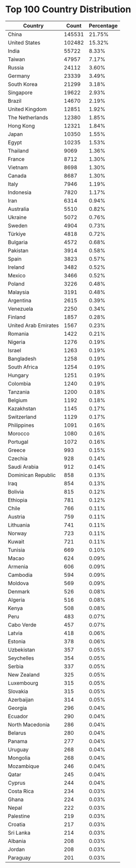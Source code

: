 # Top 100 Country Distribution
| Country | Count | Percentage |
|----|----|----|
| China | 145531 | 21.75% |
| United States | 102482 | 15.32% |
| India | 55722 | 8.33% |
| Taiwan | 47957 | 7.17% |
| Russia | 24112 | 3.60% |
| Germany | 23339 | 3.49% |
| South Korea | 21299 | 3.18% |
| Singapore | 19622 | 2.93% |
| Brazil | 14670 | 2.19% |
| United Kingdom | 12851 | 1.92% |
| The Netherlands | 12380 | 1.85% |
| Hong Kong | 12321 | 1.84% |
| Japan | 10350 | 1.55% |
| Egypt | 10235 | 1.53% |
| Thailand | 9069 | 1.36% |
| France | 8712 | 1.30% |
| Vietnam | 8698 | 1.30% |
| Canada | 8687 | 1.30% |
| Italy | 7946 | 1.19% |
| Indonesia | 7820 | 1.17% |
| Iran | 6314 | 0.94% |
| Australia | 5510 | 0.82% |
| Ukraine | 5072 | 0.76% |
| Sweden | 4904 | 0.73% |
| Türkiye | 4818 | 0.72% |
| Bulgaria | 4572 | 0.68% |
| Pakistan | 3914 | 0.58% |
| Spain | 3823 | 0.57% |
| Ireland | 3482 | 0.52% |
| Mexico | 3466 | 0.52% |
| Poland | 3226 | 0.48% |
| Malaysia | 3191 | 0.48% |
| Argentina | 2615 | 0.39% |
| Venezuela | 2250 | 0.34% |
| Finland | 1857 | 0.28% |
| United Arab Emirates | 1567 | 0.23% |
| Romania | 1422 | 0.21% |
| Nigeria | 1276 | 0.19% |
| Israel | 1263 | 0.19% |
| Bangladesh | 1258 | 0.19% |
| South Africa | 1254 | 0.19% |
| Hungary | 1251 | 0.19% |
| Colombia | 1240 | 0.19% |
| Tanzania | 1200 | 0.18% |
| Belgium | 1192 | 0.18% |
| Kazakhstan | 1145 | 0.17% |
| Switzerland | 1129 | 0.17% |
| Philippines | 1091 | 0.16% |
| Morocco | 1080 | 0.16% |
| Portugal | 1072 | 0.16% |
| Greece | 993 | 0.15% |
| Czechia | 928 | 0.14% |
| Saudi Arabia | 912 | 0.14% |
| Dominican Republic | 858 | 0.13% |
| Iraq | 854 | 0.13% |
| Bolivia | 815 | 0.12% |
| Ethiopia | 781 | 0.12% |
| Chile | 766 | 0.11% |
| Austria | 759 | 0.11% |
| Lithuania | 741 | 0.11% |
| Norway | 723 | 0.11% |
| Kuwait | 721 | 0.11% |
| Tunisia | 669 | 0.10% |
| Macao | 624 | 0.09% |
| Armenia | 606 | 0.09% |
| Cambodia | 594 | 0.09% |
| Moldova | 569 | 0.09% |
| Denmark | 526 | 0.08% |
| Algeria | 516 | 0.08% |
| Kenya | 508 | 0.08% |
| Peru | 483 | 0.07% |
| Cabo Verde | 457 | 0.07% |
| Latvia | 418 | 0.06% |
| Estonia | 378 | 0.06% |
| Uzbekistan | 357 | 0.05% |
| Seychelles | 354 | 0.05% |
| Serbia | 337 | 0.05% |
| New Zealand | 325 | 0.05% |
| Luxembourg | 315 | 0.05% |
| Slovakia | 315 | 0.05% |
| Azerbaijan | 314 | 0.05% |
| Georgia | 296 | 0.04% |
| Ecuador | 290 | 0.04% |
| North Macedonia | 286 | 0.04% |
| Belarus | 280 | 0.04% |
| Panama | 277 | 0.04% |
| Uruguay | 268 | 0.04% |
| Mongolia | 268 | 0.04% |
| Mozambique | 246 | 0.04% |
| Qatar | 245 | 0.04% |
| Cyprus | 244 | 0.04% |
| Costa Rica | 234 | 0.03% |
| Ghana | 224 | 0.03% |
| Nepal | 222 | 0.03% |
| Palestine | 219 | 0.03% |
| Croatia | 217 | 0.03% |
| Sri Lanka | 214 | 0.03% |
| Albania | 208 | 0.03% |
| Jordan | 208 | 0.03% |
| Paraguay | 201 | 0.03% |
